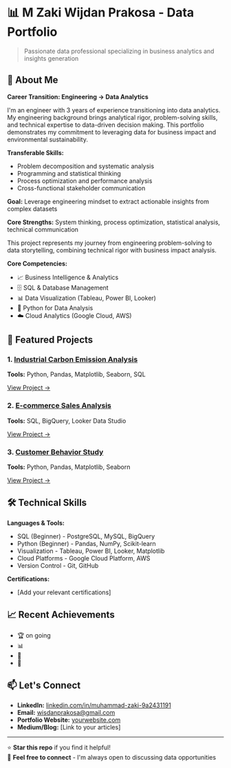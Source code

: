 # 📊 M Zaki Wijdan Prakosa - Data Portfolio

> Passionate data professional specializing in business analytics and insights generation

## 👋 About Me

**Career Transition: Engineering → Data Analytics**

I'm an engineer with 3 years of experience transitioning into data analytics. My engineering background brings analytical rigor, problem-solving skills, and technical expertise to data-driven decision making. This portfolio demonstrates my commitment to leveraging data for business impact and environmental sustainability.

**Transferable Skills:** 
- Problem decomposition and systematic analysis
- Programming and statistical thinking
- Process optimization and performance analysis
- Cross-functional stakeholder communication

**Goal:** Leverage engineering mindset to extract actionable insights from complex datasets

**Core Strengths:** System thinking, process optimization, statistical analysis, technical communication

This project represents my journey from engineering problem-solving to data storytelling, combining technical rigor with business impact analysis.

**Core Competencies:**
- 📈 Business Intelligence & Analytics
- 🗄️ SQL & Database Management  
- 📊 Data Visualization (Tableau, Power BI, Looker)
- 🐍 Python for Data Analysis
- ☁️ Cloud Analytics (Google Cloud, AWS)

## 🚀 Featured Projects

### 1. [Industrial Carbon Emission Analysis](./projects/01-Industrial-Carbon-Emission-Analysis)
**Tools:** Python, Pandas, Matplotlib, Seaborn, SQL  

[View Project →](./projects/01-Industrial-Carbon-Emission-Analysis)

### 2. [E-commerce Sales Analysis](./projects/02-retail-sales-analysis)
**Tools:** SQL, BigQuery, Looker Data Studio  

[View Project →](./projects/02-retail-sales-analysis)

### 3. [Customer Behavior Study](./projects/03-customer-behavior-study)
**Tools:** Python, Pandas, Matplotlib, Seaborn  

[View Project →](./projects/03-customer-behavior-study)


## 🛠️ Technical Skills

**Languages & Tools:**
- SQL (Beginner) - PostgreSQL, MySQL, BigQuery
- Python (Beginner) - Pandas, NumPy, Scikit-learn
- Visualization - Tableau, Power BI, Looker, Matplotlib
- Cloud Platforms - Google Cloud Platform, AWS
- Version Control - Git, GitHub

**Certifications:**
- [Add your relevant certifications]

## 📈 Recent Achievements

- 🏆 on going
- 📊 
- 🎯 
- 👥 

## 📫 Let's Connect

- **LinkedIn:** [linkedin.com/in/muhammad-zaki-9a2431191](www.linkedin.com/in/muhammad-zaki-9a2431191)
- **Email:** wisdanprakosa@gmail.com
- **Portfolio Website:** [yourwebsite.com]()
- **Medium/Blog:** [Link to your articles]

---

⭐ **Star this repo** if you find it helpful!  
🔗 **Feel free to connect** - I'm always open to discussing data opportunities
